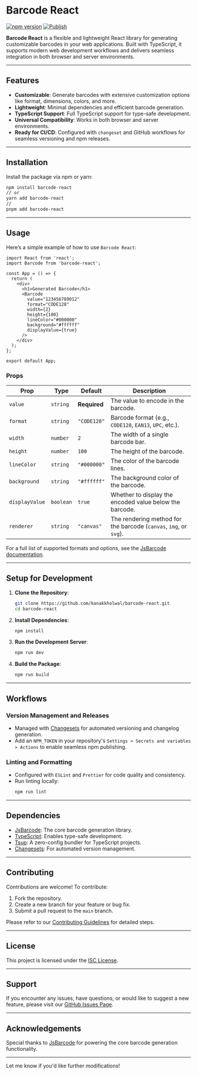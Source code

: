 

# Barcode React

[![npm version](https://badge.fury.io/js/barcode-react.svg)](https://www.npmjs.com/packagebarcode-react) [![Publish](https://github.com/kanakkholwal/barcode-react/actions/workflows/publish.yml/badge.svg)](https://github.com/kanakkholwal/barcode-react/actions/workflows/publish.yml)

**Barcode React** is a flexible and lightweight React library for generating customizable barcodes in your web applications. Built with TypeScript, it supports modern web development workflows and delivers seamless integration in both browser and server environments.

---

## Features

- **Customizable**: Generate barcodes with extensive customization options like format, dimensions, colors, and more.
- **Lightweight**: Minimal dependencies and efficient barcode generation.
- **TypeScript Support**: Full TypeScript support for type-safe development.
- **Universal Compatibility**: Works in both browser and server environments.
- **Ready for CI/CD**: Configured with `changeset` and GitHub workflows for seamless versioning and npm releases.

---

## Installation

Install the package via npm or yarn:

```bash
npm install barcode-react
// or
yarn add barcode-react
//
pnpm add barcode-react
```

---

## Usage

Here’s a simple example of how to use `Barcode React`:

```tsx
import React from 'react';
import Barcode from 'barcode-react';

const App = () => {
  return (
    <div>
      <h1>Generated Barcode</h1>
      <Barcode 
        value="123456789012" 
        format="CODE128" 
        width={2} 
        height={100} 
        lineColor="#000000" 
        background="#ffffff" 
        displayValue={true}
      />
    </div>
  );
};

export default App;
```

### Props

| Prop           | Type      | Default      | Description                                                       |
| -------------- | --------- | ------------ | ----------------------------------------------------------------- |
| `value`        | `string`  | **Required** | The value to encode in the barcode.                               |
| `format`       | `string`  | `"CODE128"`  | Barcode format (e.g., `CODE128`, `EAN13`, `UPC`, etc.).           |
| `width`        | `number`  | `2`          | The width of a single barcode bar.                                |
| `height`       | `number`  | `100`        | The height of the barcode.                                        |
| `lineColor`    | `string`  | `"#000000"`  | The color of the barcode lines.                                   |
| `background`   | `string`  | `"#ffffff"`  | The background color of the barcode.                              |
| `displayValue` | `boolean` | `true`       | Whether to display the encoded value below the barcode.           |
| `renderer`     | `string`  | `"canvas"`   | The rendering method for the barcode (`canvas`, `img`, or `svg`). |

For a full list of supported formats and options, see the [JsBarcode documentation](https://github.com/lindell/JsBarcode).

---

## Setup for Development

1. **Clone the Repository**:

   ```bash
   git clone https://github.com/kanakkholwal/barcode-react.git
   cd barcode-react
   ```

2. **Install Dependencies**:

   ```bash
   npm install
   ```

3. **Run the Development Server**:

   ```bash
   npm run dev
   ```

4. **Build the Package**:

   ```bash
   npm run build
   ```

---

## Workflows

### Version Management and Releases

- Managed with [Changesets](https://github.com/changesets/changesets) for automated versioning and changelog generation.
- Add an `NPM_TOKEN` in your repository's `Settings > Secrets and variables > Actions` to enable seamless npm publishing.

### Linting and Formatting

- Configured with `ESLint` and `Prettier` for code quality and consistency.
- Run linting locally:
  ```bash
  npm run lint
  ```

---

## Dependencies

- [JsBarcode](https://github.com/lindell/JsBarcode): The core barcode generation library.
- [TypeScript](https://www.typescriptlang.org/): Enables type-safe development.
- [Tsup](https://tsup.egoist.dev/): A zero-config bundler for TypeScript projects.
- [Changesets](https://github.com/changesets/changesets): For automated version management.

---

## Contributing

Contributions are welcome! To contribute:

1. Fork the repository.
2. Create a new branch for your feature or bug fix.
3. Submit a pull request to the `main` branch.

Please refer to our [Contributing Guidelines](https://github.com/kanakkholwal/barcode-react/blob/main/CONTRIBUTING.md) for detailed steps.

---

## License

This project is licensed under the [ISC License](https://github.com/kanakkholwal/barcode-react/blob/main/LICENSE).

---

## Support

If you encounter any issues, have questions, or would like to suggest a new feature, please visit our [GitHub Issues Page](https://github.com/kanakkholwal/barcode-react/issues).

---

## Acknowledgements

Special thanks to [JsBarcode](https://github.com/lindell/JsBarcode) for powering the core barcode generation functionality.

---

Let me know if you'd like further modifications!

